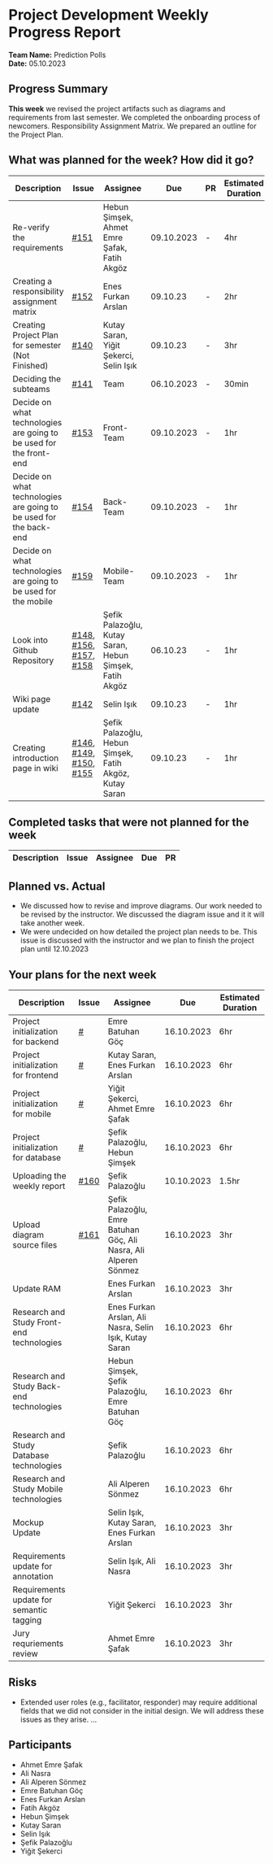# Project Development Weekly Progress Report

**Team Name:** Prediction Polls  
**Date:** 05.10.2023

## Progress Summary
**This week** we revised the project artifacts such as diagrams and requirements from last semester. We completed the onboarding process of newcomers. Responsibility Assignment Matrix. We prepared an outline for the Project Plan.
## What was planned for the week? How did it go?

| Description | Issue | Assignee | Due | PR | Estimated Duration | Actual Duration | 
| -------- | ----- | -------- | --- | --- | --- | --- |
| Re-verify the requirements | [#151](https://github.com/bounswe/bounswe2023group4/issues/151) | Hebun Şimşek, Ahmet Emre Şafak, Fatih Akgöz | 09.10.2023 | - | 4hr | 5hr |
| Creating a responsibility assignment matrix | [#152](https://github.com/bounswe/bounswe2023group4/issues/152) | Enes Furkan Arslan | 09.10.23 | - | 2hr | 2hr |
| Creating Project Plan for semester (Not Finished) | [#140](https://github.com/bounswe/bounswe2023group4/issues/140) | Kutay Saran, Yiğit Şekerci, Selin Işık | 09.10.23 | - | 3hr | 2hr |
| Deciding the subteams | [#141](https://github.com/bounswe/bounswe2023group4/issues/141) | Team | 06.10.2023 | - | 30min | 1hr |
| Decide on what technologies are going to be used for the front-end | [#153](https://github.com/bounswe/bounswe2023group4/issues/153) | Front-Team | 09.10.2023 | - | 1hr | 1hr |
| Decide on what technologies are going to be used for the back-end | [#154](https://github.com/bounswe/bounswe2023group4/issues/154) | Back-Team | 09.10.2023 | - | 1hr | 1hr |
| Decide on what technologies are going to be used for the mobile | [#159](https://github.com/bounswe/bounswe2023group4/issues/159) | Mobile-Team | 09.10.2023 | - | 1hr | 1hr |
| Look into Github Repository | [#148](https://github.com/bounswe/bounswe2023group4/issues/148), [#156](https://github.com/bounswe/bounswe2023group4/issues/156), [#157](https://github.com/bounswe/bounswe2023group4/issues/157), [#158](https://github.com/bounswe/bounswe2023group4/issues/158)  | Şefik Palazoğlu, Kutay Saran, Hebun Şimşek, Fatih Akgöz | 06.10.23 | - | 1hr | 1hr |
| Wiki page update | [#142](https://github.com/bounswe/bounswe2023group4/issues/142) | Selin Işık | 09.10.23 | - | 1hr | 1hr |
| Creating introduction page in wiki | [#146](https://github.com/bounswe/bounswe2023group4/issues/146), [#149](https://github.com/bounswe/bounswe2023group4/issues/149), [#150](https://github.com/bounswe/bounswe2023group4/issues/150), [#155](https://github.com/bounswe/bounswe2023group4/issues/155) | Şefik Palazoğlu, Hebun Şimşek, Fatih Akgöz, Kutay Saran | 09.10.23 | - | 1hr | 1hr |


## Completed tasks that were not planned for the week

| Description  | Issue | Assignee | Due | PR |
| -------- | ----- | -------- | --- | --- |

## Planned vs. Actual
- We discussed how to revise and improve diagrams. Our work needed to be revised by the instructor. We discussed the diagram issue and it it will take another week.
- We were undecided on how detailed the project plan needs to be. This issue is discussed with the instructor and we plan to finish the project plan until 12.10.2023

## Your plans for the next week
| Description | Issue | Assignee | Due | Estimated Duration |
| --- | --- | --- | --- | --- |
| Project initialization for backend | [#](#) | Emre Batuhan Göç | 16.10.2023 | 6hr |
| Project initialization for frontend | [#](#) | Kutay Saran, Enes Furkan Arslan | 16.10.2023 | 6hr |
| Project initialization for mobile | [#](#) | Yiğit Şekerci, Ahmet Emre Şafak | 16.10.2023 | 6hr |
| Project initialization for database | [#](#) | Şefik Palazoğlu, Hebun Şimşek | 16.10.2023 | 6hr |
| Uploading the weekly report | [#160](#) | Şefik Palazoğlu | 10.10.2023 | 1.5hr |
| Upload diagram source files | [#161](#) | Şefik Palazoğlu, Emre Batuhan Göç, Ali Nasra, Ali Alperen Sönmez | 16.10.2023 | 3hr |
| Update RAM | [](#) | Enes Furkan Arslan | 16.10.2023 | 3hr |
| Research and Study Front-end technologies | [](#) | Enes Furkan Arslan, Ali Nasra, Selin Işık, Kutay Saran | 16.10.2023 | 6hr |
| Research and Study Back-end technologies | [](#) | Hebun Şimşek, Şefik Palazoğlu, Emre Batuhan Göç | 16.10.2023 | 6hr |
| Research and Study Database technologies | [](#) | Şefik Palazoğlu | 16.10.2023 | 6hr |
| Research and Study Mobile technologies | [](#) | Ali Alperen Sönmez | 16.10.2023 | 6hr |
| Mockup Update | [](#) | Selin Işık, Kutay Saran, Enes Furkan Arslan | 16.10.2023 | 3hr |
| Requirements update for annotation | [](#) | Selin Işık, Ali Nasra | 16.10.2023 | 3hr |
| Requirements update for semantic tagging | [](#) | Yiğit Şekerci | 16.10.2023 | 3hr |
| Jury requriements review | [](#) | Ahmet Emre Şafak | 16.10.2023 | 3hr |

## Risks
- Extended user roles (e.g., facilitator, responder) may require additional fields that we did not consider in the initial design. We will address these issues as they arise.
...

## Participants
- Ahmet Emre Şafak
- Ali Nasra
- Ali Alperen Sönmez
- Emre Batuhan Göç
- Enes Furkan Arslan
- Fatih Akgöz
- Hebun Şimşek
- Kutay Saran
- Selin Işık
- Şefik Palazoğlu
- Yiğit Şekerci

